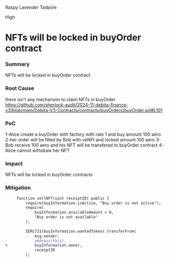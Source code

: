 Raspy Lavender Tadpole

High

# NFTs will be locked in buyOrder contract

### Summary

NFTs will be locked in buyOrder contract

### Root Cause

there isn't any mechansim to claim NFTs in buyOrder
https://github.com/sherlock-audit/2024-11-debita-finance-v3/blob/main/Debita-V3-Contracts/contracts/buyOrders/buyOrder.sol#L101

### PoC

1-Alice create a buyOrder with factory with rate 1 and buy amount 100 aero
2-her order will be filled by Bob with veNFt and locked amount 100 aero
3-Bob receive 100 aero and his NFT will be transfered to buyOrder contract
4-Alice cannot withdraw her NFT 

### Impact

NFTs will be locked in buyOrder contracts
### Mitigation

```diff
     function sellNFT(uint receiptID) public {
         require(buyInformation.isActive, "Buy order is not active");
         require(
             buyInformation.availableAmount > 0,
             "Buy order is not available"
         );
 
         IERC721(buyInformation.wantedToken).transferFrom(
             msg.sender,
-            address(this),
+            buyInformation.owner,
             receiptID
         );
```